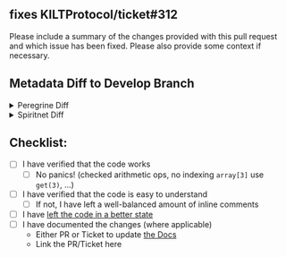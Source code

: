 ## fixes KILTProtocol/ticket#312
Please include a summary of the changes provided with this pull request and which issue has been fixed.
Please also provide some context if necessary.

## Metadata Diff to Develop Branch

<details>
<summary>Peregrine Diff</summary>

```
```

</details>

<details>
<summary>Spiritnet Diff</summary>

```
```

</details>

## Checklist:

- [ ] I have verified that the code works
  - [ ] No panics! (checked arithmetic ops, no indexing `array[3]` use `get(3)`, ...)
- [ ] I have verified that the code is easy to understand
  - [ ] If not, I have left a well-balanced amount of inline comments
- [ ] I have [left the code in a better state](https://deviq.com/principles/boy-scout-rule)
- [ ] I have documented the changes (where applicable)
    * Either PR or Ticket to update [the Docs](https://github.com/KILTprotocol/docs)
    * Link the PR/Ticket here
